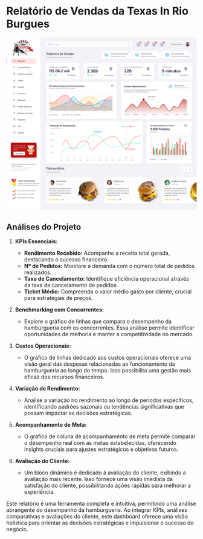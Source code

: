 # Relatório de Vendas da Texas In Rio Burgues

![Food Delivery Dashboard](https://github.com/Eduardoppereira/texas_in_burgues/blob/main/Food%20Delivery%20Dashboard_2.png)

## Análises do Projeto

1. **KPIs Essenciais:**
   - **Rendimento Recebido:** Acompanhe a receita total gerada, destacando o sucesso financeiro.
   - **Nº de Pedidos:** Monitore a demanda com o número total de pedidos realizados.
   - **Taxa de Cancelamento:** Identifique eficiência operacional através da taxa de cancelamento de pedidos.
   - **Ticket Médio:** Compreenda o valor médio gasto por cliente, crucial para estratégias de preços.

2. **Benchmarking com Concorrentes:**
   - Explore o gráfico de linhas que compara o desempenho da hamburgueria com os concorrentes. Essa análise permite identificar oportunidades de melhoria e manter a competitividade no mercado.

3. **Custos Operacionais:**
   - O gráfico de linhas dedicado aos custos operacionais oferece uma visão geral das despesas relacionadas ao funcionamento da hamburgueria ao longo do tempo. Isso possibilita uma gestão mais eficaz dos recursos financeiros.

4. **Variação de Rendimento:**
   - Analise a variação no rendimento ao longo de períodos específicos, identificando padrões sazonais ou tendências significativas que possam impactar as decisões estratégicas.

5. **Acompanhamento de Meta:**
   - O gráfico de coluna de acompanhamento de meta permite comparar o desempenho real com as metas estabelecidas, oferecendo insights cruciais para ajustes estratégicos e objetivos futuros.

6. **Avaliação do Cliente:**
   - Um bloco dinâmico é dedicado à avaliação do cliente, exibindo a avaliação mais recente. Isso fornece uma visão imediata da satisfação do cliente, possibilitando ações rápidas para melhorar a experiência.

Este relatório é uma ferramenta completa e intuitiva, permitindo uma análise abrangente do desempenho da hamburgueria. Ao integrar KPIs, análises comparativas e avaliações do cliente, este dashboard oferece uma visão holística para orientar as decisões estratégicas e impulsionar o sucesso do negócio.
